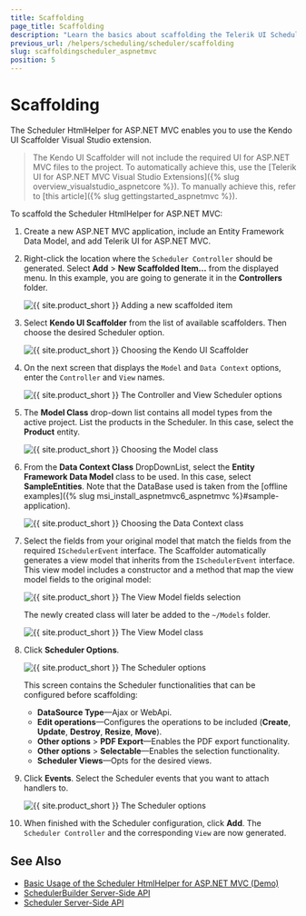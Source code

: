 ```yaml
---
title: Scaffolding
page_title: Scaffolding
description: "Learn the basics about scaffolding the Telerik UI Scheduler HtmlHelper for ASP.NET MVC by using the Scaffolder extension for Visual Studio"
previous_url: /helpers/scheduling/scheduler/scaffolding
slug: scaffoldingscheduler_aspnetmvc
position: 5
---
```


# Scaffolding

The Scheduler HtmlHelper for ASP.NET MVC enables you to use the Kendo UI Scaffolder Visual Studio extension.

> The Kendo UI Scaffolder will not include the required UI for ASP.NET MVC files to the project. To automatically achieve this, use the [Telerik UI for ASP.NET MVC Visual Studio Extensions]({% slug overview_visualstudio_aspnetcore %}). To manually achieve this, refer to [this article]({% slug gettingstarted_aspnetmvc %}).

To scaffold the Scheduler HtmlHelper for ASP.NET MVC:

1. Create a new ASP.NET MVC application, include an Entity Framework Data Model, and add Telerik UI for ASP.NET MVC.
1. Right-click the location where the `Scheduler Controller` should be generated. Select **Add** > **New Scaffolded Item...** from the displayed menu. In this example, you are going to generate it in the **Controllers** folder.

    ![{{ site.product_short }} Adding a new scaffolded item](images/scaffolding/scheduler_new_scaffolded_item.png)

1. Select **Kendo UI Scaffolder** from the list of available scaffolders. Then choose the desired Scheduler option.

    ![{{ site.product_short }} Choosing the Kendo UI Scaffolder](../../../images/scaffolding/kendo_ui_scaffolder.png)

1. On the next screen that displays the `Model` and `Data Context` options, enter the `Controller` and `View` names.

    ![{{ site.product_short }} The Controller and View Scheduler options](images/scaffolding/ui_for_aspnetmvc_scheduler_1.png)

1. The **Model Class** drop-down list contains all model types from the active project. List the products in the Scheduler. In this case, select the **Product** entity.

    ![{{ site.product_short }} Choosing the Model class](images/scaffolding/ui_for_aspnetmvc_scheduler_3.png)

1. From the **Data Context Class** DropDownList, select the **Entity Framework Data Model** class to be used. In this case, select **SampleEntities**. Note that the DataBase used is taken from the [offline examples]({% slug msi_install_aspnetmvc6_aspnetmvc %}#sample-application).

    ![{{ site.product_short }} Choosing the Data Context class](images/scaffolding/ui_for_aspnetmvc_scheduler_2.png)

1. Select the fields from your original model that match the fields from the required `ISchedulerEvent` interface. The Scaffolder automatically generates a view model that inherits from the `ISchedulerEvent` interface. This view model includes a constructor and a method that map the view model fields to the original model:

    ![{{ site.product_short }} The View Model fields selection](images/scaffolding/ui_for_aspnetmvc_scheduler_4.png)

    The newly created class will later be added to the `~/Models` folder.

    ![{{ site.product_short }} The View Model class](images/scaffolding/ui_for_aspnetmvc_scheduler_7.png)

1. Click **Scheduler Options**.

    ![{{ site.product_short }} The Scheduler options](images/scaffolding/ui_for_aspnetmvc_scheduler_5.png)

    This screen contains the Scheduler functionalities that can be configured before scaffolding:

    * **DataSource Type**&mdash;Ajax or WebApi.
    * **Edit operations**&mdash;Configures the operations to be included (**Create**, **Update**, **Destroy**, **Resize**, **Move**).
    * **Other options** > **PDF Export**&mdash;Enables the PDF export functionality.
    * **Other options** > **Selectable**&mdash;Enables the selection functionality.
    * **Scheduler Views**&mdash;Opts for the desired views.

1. Click **Events**. Select the Scheduler events that you want to attach handlers to.

    ![{{ site.product_short }} The Scheduler options](images/scaffolding/ui_for_aspnetmvc_scheduler_6.png)

1. When finished with the Scheduler configuration, click **Add**. The `Scheduler Controller` and the corresponding `View` are now generated.

## See Also

* [Basic Usage of the Scheduler HtmlHelper for ASP.NET MVC (Demo)](https://demos.telerik.com/aspnet-mvc/scheduler)
* [SchedulerBuilder Server-Side API](https://docs.telerik.com/aspnet-mvc/api/Kendo.Mvc.UI.Fluent/SchedulerBuilder)
* [Scheduler Server-Side API](/api/scheduler)
